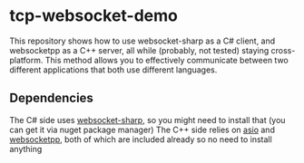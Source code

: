 # tcp-websocket-demo

This repository shows how to use websocket-sharp as a C# client, and websocketpp as a C++ server, all while (probably, not tested) staying cross-platform.
This method allows you to effectively communicate between two different applications that both use different languages.

## Dependencies
The C# side uses [websocket-sharp](https://github.com/sta/websocket-sharp), so you might need to install that (you can get it via nuget package manager)
The C++ side relies on [asio](https://think-async.com/Asio/) and [websocketpp](https://github.com/zaphoyd/websocketpp), both of which are included already so no need to install anything
